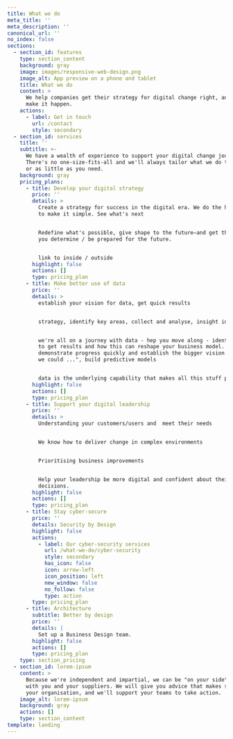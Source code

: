 ```yaml
---
title: What we do
meta_title: ''
meta_description: ''
canonical_url: ''
no_index: false
sections:
  - section_id: features
    type: section_content
    background: gray
    image: images/responsive-web-design.png
    image_alt: App preview on a phone and tablet
    title: What we do
    content: >
      We help companies get their strategy for digital change right, and we help
      make it happen.
    actions:
      - label: Get in touch
        url: /contact
        style: secondary
  - section_id: services
    title: ''
    subtitle: >-
      We have a wealth of experience to support your digital change journey.
      There's no one-size-fits-all and we'll always tailor what we do to as much
      or as little as you need.
    background: gray
    pricing_plans:
      - title: Develop your digital strategy
        price: ''
        details: >
          Create a strategy for success in the digital era. We do the hard work
          to make it simple. See what's next


          Redefine what's possible, give shape to the future—and get there.Help
          you determine / be prepared for the future.


          link to inside / outside
        highlight: false
        actions: []
        type: pricing_plan
      - title: Make better use of data
        price: ''
        details: >
          establish your vision for data, get quick results


          strategy, identify key areas, collect and analyse, insight into action


          we're all on a journey with data - hep you move along - identify where
          to get results and how this can reshape your business model.
          demonstrate progress quickly and establish the bigger vision. "what if
          we could ...", build predictive models


          data is the underlying capability that makes all this stuff possible
        highlight: false
        actions: []
        type: pricing_plan
      - title: Support your digital leadership
        price: ''
        details: >
          Understanding your customers/users and  meet their needs


          We know how to deliver change in complex environments


          Prioritising business improvements


          Help your leadership be more digital and confident about their
          decisions.
        highlight: false
        actions: []
        type: pricing_plan
      - title: Stay cyber-secure
        price: ''
        details: Security by Design
        highlight: false
        actions:
          - label: Our cyber-security services
            url: /what-we-do/cyber-security
            style: secondary
            has_icon: false
            icon: arrow-left
            icon_position: left
            new_window: false
            no_follow: false
            type: action
        type: pricing_plan
      - title: Architecture
        subtitle: Better by design
        price: ''
        details: |
          Set up a Business Design team.
        highlight: false
        actions: []
        type: pricing_plan
    type: section_pricing
  - section_id: lorem-ipsum
    content: >
      Because we're independent and impartial, we can be "on your side" working
      with you and your suppliers. We will give you advice that makes sense in
      your organisation, and we'll support your teams to take action.
    image_alt: lorem-ipsum
    background: gray
    actions: []
    type: section_content
template: landing
---
```

